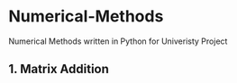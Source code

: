 # Numerical-Methods
Numerical Methods written in Python for Univeristy Project

## 1. Matrix Addition
